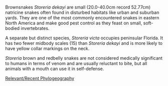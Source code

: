 Brownsnakes *Storeria dekayi* are small (20.0-40.0cm record 52.77cm) natricine snakes often found in disturbed habitats like urban and suburban yards. They are one of the most commonly encountered snakes in eastern North America and make good pest control as they feast on small, soft-bodied invertebrates. 

A separate but distinct species, *Storeria victa* occupies peninsular Florida. It has two fewer midbody scales (15) than *Storeria dekayi* and is more likely to have yellow collar markings on the neck.

*Storeria* brown and redbelly snakes are not considered medically significant to humans in terms of venom and are usually reluctant to bite, but all animals with a mouth can use it in self-defense.

[Relevant/Recent Phylogeography](http://www.cnah.org/pdf/88517.pdf)

